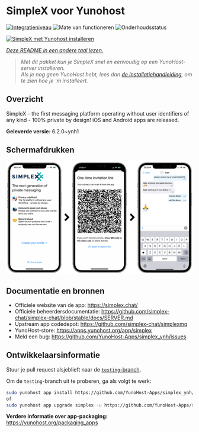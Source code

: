 <!--
NB: Deze README is automatisch gegenereerd door <https://github.com/YunoHost/apps/tree/master/tools/readme_generator>
Hij mag NIET handmatig aangepast worden.
-->

# SimpleX voor Yunohost

[![Integratieniveau](https://dash.yunohost.org/integration/simplex.svg)](https://ci-apps.yunohost.org/ci/apps/simplex/) ![Mate van functioneren](https://ci-apps.yunohost.org/ci/badges/simplex.status.svg) ![Onderhoudsstatus](https://ci-apps.yunohost.org/ci/badges/simplex.maintain.svg)

[![SimpleX met Yunohost installeren](https://install-app.yunohost.org/install-with-yunohost.svg)](https://install-app.yunohost.org/?app=simplex)

*[Deze README in een andere taal lezen.](./ALL_README.md)*

> *Met dit pakket kun je SimpleX snel en eenvoudig op een YunoHost-server installeren.*  
> *Als je nog geen YunoHost hebt, lees dan [de installatiehandleiding](https://yunohost.org/install), om te zien hoe je 'm installeert.*

## Overzicht

SimpleX - the first messaging platform operating without user identifiers of any kind - 100% private by design! iOS and Android apps are released.

**Geleverde versie:** 6.2.0~ynh1

## Schermafdrukken

![Schermafdrukken van SimpleX](./doc/screenshots/conversation.png)

## Documentatie en bronnen

- Officiele website van de app: <https://simplex.chat/>
- Officiele beheerdersdocumentatie: <https://github.com/simplex-chat/simplex-chat/blob/stable/docs/SERVER.md>
- Upstream app codedepot: <https://github.com/simplex-chat/simplexmq>
- YunoHost-store: <https://apps.yunohost.org/app/simplex>
- Meld een bug: <https://github.com/YunoHost-Apps/simplex_ynh/issues>

## Ontwikkelaarsinformatie

Stuur je pull request alsjeblieft naar de [`testing`-branch](https://github.com/YunoHost-Apps/simplex_ynh/tree/testing).

Om de `testing`-branch uit te proberen, ga als volgt te werk:

```bash
sudo yunohost app install https://github.com/YunoHost-Apps/simplex_ynh/tree/testing --debug
of
sudo yunohost app upgrade simplex -u https://github.com/YunoHost-Apps/simplex_ynh/tree/testing --debug
```

**Verdere informatie over app-packaging:** <https://yunohost.org/packaging_apps>
